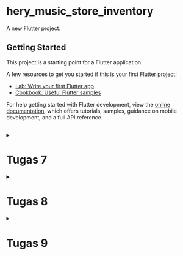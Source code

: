 # hery_music_store_inventory

A new Flutter project.

## Getting Started

This project is a starting point for a Flutter application.

A few resources to get you started if this is your first Flutter project:

- [Lab: Write your first Flutter app](https://docs.flutter.dev/get-started/codelab)
- [Cookbook: Useful Flutter samples](https://docs.flutter.dev/cookbook)

For help getting started with Flutter development, view the
[online documentation](https://docs.flutter.dev/), which offers tutorials,
samples, guidance on mobile development, and a full API reference.
##
<details>
<summary><b><h1>Tugas 7</h1></b></summary>

### 1. Apa perbedaan utama antara stateless dan stateful widget dalam konteks pengembangan aplikasi Flutter?

Statless widget
- widget hanya diupdate saat inisiasi pertama
- Tidak Memiliki fungsi internal `setState()`. widget hanya akan di-*render* sekali dan tidak akan memperbaharui widget itu sendiri lagi
- Merupakan widget statis
- Tidak dapat diperbaharui saat *runtime* kecuali terjadi *external event*

Stateful widget
- Widget dapat berubah secara dinamis
- Memiliki fungsi internal `setState()` yang dapat me-*render* widget ketika terjadi perubahan input data
- Merupakan widget dinamis
- Dapat diperbaharui saat *runtime* berdasarkan aksi user atau perubahan data

### 2. Sebutkan seluruh widget yang kamu gunakan untuk menyelesaikan tugas ini dan jelaskan fungsinya masing-masing.

- `MyHomePage` = Widget utama yang mengatur struktur tampilan halaman utama 
- `AppBar` = Sebagai bar di bagian atas aplikasi
- `Scaffold` = Mengatur struktur utama dari aplikasi
- `SingleChildScrollView` = memungkinkan konten dapat digulir saat konten melebihi ruang layar yang tersedia
- `Padding` = Menambahkan ruang padding
- `Column` = Mengatur konten secara vertikal
- `Text` = Menampilkan teks nama aplikasi
- `GridView.count` = Membuat layout grid untuk konten dengan jumlah *column* yang ditentukan (terdapat 3 *column* pada aplikasi ini sesuai banyak tombol)
- `ButtonCard` = widget untuk setiap card tombol pada grid, menampilkan icon, text, warna, dan merespons interaksi pengguna dengan menampilkan SnackBar
- `Material` = memberikan design dan action dari card secara umum 
- `InkWell` = Memberikan area pada card yang responsiv terhadap sentuhan
- `Container` = Mengatur posisi widget `Icon` dan `Text` pada card

### 3. Jelaskan bagaimana cara kamu mengimplementasikan checklist di atas secara step-by-step (bukan hanya sekadar mengikuti tutorial)

1. Membuat sebuah program Flutter baru dengan tema inventory seperti tugas-tugas sebelumnya.
    - Membuat proyek flutter dengan perintah `flutter create hery_music_store_inventory`
    - Membuat file `menu.dart` pada direktori `lib`
    - Pada file `menu.dart` tambahkan

        ``` dart
        class MyHomePage extends StatelessWidget {
        MyHomePage({Key? key}) : super(key: key);

            @override
            Widget build(BuildContext context) {
                return Scaffold(
                    appBar: AppBar(
                        title: const Text(
                            'Inventory List',
                            style: TextStyle(color: Colors.white),
                        ),
                        backgroundColor: const Color.fromARGB(255, 146, 0, 0),
                    ),
                    body: SingleChildScrollView(

                        child: Padding(
                            padding: const EdgeInsets.all(10.0), 
                            child: Column(

                                children: <Widget>[
                                    const Padding(
                                        padding: EdgeInsets.only(top: 10.0, bottom: 10.0),

                                        child: Text(
                                            'Hery Music Store Inventory',
                                            textAlign: TextAlign.center,
                                            style: TextStyle(
                                                fontSize: 30,
                                                fontWeight: FontWeight.bold,
                                            ),
                                        ),
                                    ),
                                ],
                            ),
                        ),
                    ),
                );
            }
        }
        ```
        Kode ini digunakan sebagai struktur utama homepage dengan `AppBar` dan `SingleChildScrollView`
    - Import `menu.dart` ke `main.dart`

        ```dart
        import 'package:hery_music_store_inventory/menu.dart';
        ```
    - Ubah file  `main.dart` agar dapat menjalankan menjalankan widget `MyHomePage` pada saat inisiasi aplikasi

        ``` dart
        void main() {
            runApp(const MyApp());
        }

        class MyApp extends StatelessWidget {
            const MyApp({super.key});

            // This widget is the root of your application.
            @override
            Widget build(BuildContext context) {
                return MaterialApp(
                    title: 'Flutter Demo',
                    theme: ThemeData(
                        // This is the theme of your application.
                        //
                        // TRY THIS: Try running your application with "flutter run". You'll see
                        // the application has a blue toolbar. Then, without quitting the app,
                        // try changing the seedColor in the colorScheme below to Colors.green
                        // and then invoke "hot reload" (save your changes or press the "hot
                        // reload" button in a Flutter-supported IDE, or press "r" if you used
                        // the command line to start the app).
                        //
                        // Notice that the counter didn't reset back to zero; the application
                        // state is not lost during the reload. To reset the state, use hot
                        // restart instead.
                        //
                        // This works for code too, not just values: Most code changes can be
                        // tested with just a hot reload.
                        colorScheme: ColorScheme.fromSeed(seedColor: Colors.deepPurple),
                        useMaterial3: true,
                    ),
                    home: MyHomePage(),
                );
            }
        }
        ```
        
2. Membuat tiga tombol sederhana dengan ikon dan teks 
    - Tambahkan *class* `ButtonItem` sebagai *class* untuk *button homepage* dengan atribut nama, icon, dan warna (bonus)

        ```dart
        class ButtonItem {
            final String name;
            final IconData icon;
            final Color color;

            ButtonItem(this.name, this.icon, this.color);
        }
        ``` 
    - Buat list `item` untuk menyimpan seluruh tombol 
        
        ```dart
        final List<ButtonItem> items = [];
        ```
        - Tambahkan widget `ButtonCard` pada `menu.dart` sebagai struktur card untuk *class* `ButtonItem`

        ```dart
        class ButtonCard extends StatelessWidget {
            final ButtonItem item;
            final Color cardColor;

            const ButtonCard(this.item, {required this.cardColor, Key? key})
                : super(key: key); // Constructor

            @override
            Widget build(BuildContext context) {
                return Material(
                    color: cardColor,
                    child: InkWell(
                        child: Container(
                            padding: const EdgeInsets.all(8),
                            child: Center(
                                child: Column(
                                    mainAxisAlignment: MainAxisAlignment.center,
                                    children: [
                                        Icon(
                                            item.icon,
                                            color: Colors.white,
                                            size: 30.0,
                                        ),
                                        const Padding(padding: EdgeInsets.all(3)),
                                        Text(
                                            item.name,
                                            textAlign: TextAlign.center,
                                            style: const TextStyle(color: Colors.white),
                                        ),
                                    ],
                                ),
                            ),
                        ),
                    ),
                );
            }
        }
        ```
    - Tambahkan `GridView.count` pada *body* `SingleChildScrollView` dalam widget `MyHomePage` untuk menampilkan setiap tombol dalam grid dan menghubungkan tombol pada list `items` dengan widget `ButtonCard`

        ```dart
        class MyHomePage extends StatelessWidget {
        ...
            body: SingleChildScrollView(
            ...
                children: <Widget>[
                    ...
                    GridView.count(
                        primary: true,
                        padding: const EdgeInsets.all(20),
                        crossAxisSpacing: 10,
                        mainAxisSpacing: 10,
                        crossAxisCount: 3,
                        shrinkWrap: true,
                        children: items.map((ButtonItem item) {
                            return ButtonCard(item, cardColor: item.color);
                        }).toList(),
                    ),
                ]
            ...
            )
        ...
        }
        ```
    - Buat tombol untuk melihat daftar item (Lihat Item) dengan manambahkan objek `ButtonItem` pada list `items`

        ```dart
        final List<ButtonItem> items = [
            ButtonItem("Lihat Item", Icons.format_list_bulleted, const Color.fromARGB(255, 146, 0, 0)),
        ];
        ```
    - Buat tombol untuk menambah item (Tambah Item) dengan manambahkan objek `ButtonItem` pada list `items`

        ```dart
        final List<ButtonItem> items = [
            ...
            ButtonItem("Tambah Item", Icons.add_shopping_cart, const Color.fromARGB(255, 90, 0, 0)),
        ];
        ```
    - Buat tombol untuk logout (Logout) dengan manambahkan objek `ButtonItem` pada list `items`

        ```dart
        final List<ButtonItem> items = [
            ...
            ButtonItem("Logout", Icons.logout, const Color.fromARGB(255, 26, 14, 0)),
        ];
        ```
3. Memunculkan Snackbar dengan tulisan "Kamu telah menekan tombol Lihat Item" ketika tombol Lihat Item ditekan, "Kamu telah menekan tombol Tambah Item" ketika tombol Tambah Item ditekan, "Kamu telah menekan tombol Logout" ketika tombol Logout ditekan.

    - Tambahkan fungsi `onTap` pada `InkWell` di dalam `ButtonCard` yang akan memunculkan `SnackBar` dengan fungsi `showSnackBar` pada saat tombol ditekan
   
        ```dart    
        class ButtonCard extends StatelessWidget {
            ...
            child: InkWell(
                onTap: () {
                ScaffoldMessenger.of(context)
                    ..hideCurrentSnackBar()
                    ..showSnackBar(SnackBar(
                        content: Text("Kamu telah menekan tombol ${item.name}!")));
                },
                ...
            )
        ...    
        }
        ```

        `content: Text("Kamu telah menekan tombol ${item.name}!")));` akan menampilkan message `SnackBar` sesuai dengan nama tombol yang ditekan 


</details>
<details>
<summary><b><h1>Tugas 8</h1></b></summary>

### 1. Jelaskan perbedaan antara Navigator.push() dan Navigator.pushReplacement(), disertai dengan contoh mengenai penggunaan kedua metode tersebut yang tepat!

 - `Navigator.push()`
    
    `Navigator.push()` berkerja dengan Menambahkan halaman baru ke dalam stack navigasi, halaman baru ditumpuk di atas halaman yang saat ini ditampilkan sehingga terdapat opsi *back* agar pengguna dapat kembali halaman sebelumnya. Salah satu contoh penggunaan metode ini terdapat pada potongan kode untuk tugas 8

    ``` dart
    Navigator.push(
        context,
        MaterialPageRoute(
            builder: (context) => const ItemFormPage(),
    ));
    ```
    potongan kode ini digunakan untuk tombol tambah item pada *home page* sehingga pada saat pengguna menekan tombol ini berpindah ke halaman *item form* dan dapat kembali ke *home page* ketika menekan tombol *back* pada perangkat.

- `Navigator.pushReplacement()`

    `Navigator.pushReplacement()` berkerja dengan menggantikan halaman saat ini dengan halaman baru, halaman baru menjadi halaman teratas dalam stack, dan halaman yang lama dihapus dari stack. Salah satu contoh penggunaan metode ini terdapat pada potongan kode untuk tugas 8.

    ``` dart
    Navigator.pushReplacement(
        context,
        MaterialPageRoute(
            builder: (context) => const ItemFormPage(),
    ));
    ```
    potongan kode ini digunakan untuk tombol tambah item pada *left drawer* sehingga pada saat pengguna menekan tombol ini berpindah ke halaman *item form* namun tidak dapat kembali ke halaman sebelum pindah halaman.

### 2. Jelaskan masing-masing layout widget pada Flutter dan konteks penggunaannya masing-masing!

- Container: Digunakan untuk mengatur, menghias, serta mengumpulkan widget lain. Dapat digunakan untuk mengatur margin, padding, warna latar, dan lainnya.
- Row dan Column: Row digunakan untuk menempatkan widget secara horizontal, sedangkan Column digunakan untuk menempatkan widget secara vertikal.
- ListView: digunakan untuk menampilkan daftar scrollable widget, seperti daftar item atau menu. Memungkinkan tampilan konten yang lebih besar dari layar.
- Expanded: digunakan untuk mengisi ruang kosong yang tersedia dalam widget parent
- Stack: digunakan untuk menempatkan widget di atas satu sama lain. Widget dalam Stack dapat menumpuk dan mengoverlap.
- GridView: digunakan untuk menampilkan data dalam grid atau matriks. Berguna untuk menampilkan banyak item dalam susunan teratur.

### 3. Sebutkan apa saja elemen input pada form yang kamu pakai pada tugas kali ini dan jelaskan mengapa kamu menggunakan elemen input tersebut!

Elemen input pada form yang digunakan pada tugas ini ini adalah `TextFormField()` yang menjadi *child* dari class `Form()`. `TextFormField()` digunakan karena input yang dibutuhkan pada tugas ini adalah teks dan bilangan bulat. teks diambil langsung dari nilai pada hasil input `TextFormField()`, sementara bilangan bulat diambil dari nilai pada hasil input `TextFormField()` yang di *parse* ke bilangan bulat untuk divalidasi diambil nilainya.   

### 4. Bagaimana penerapan clean architecture pada aplikasi Flutter?
 
Clean Architecture pada aplikasi Flutter diterapkan dengan menerapkan separation of concerns yang membagi tiga lapisan struktur proyek:

- Domain Layer (Core): Berisi logika bisnis, entitas, use case, dan objek nilai. Tidak bergantung pada detail implementasi seperti Flutter.
- Data Layer (Repositories): Berisi implementasi dari repository, sumber data eksternal, dan pemrosesan data.
- Presentation Layer (UI): Berisi kode terkait UI, seperti widget, halaman, dan presenter (jika digunakan).

Lapisan struktur proyek ini juga menerapkan prinsip dependency rule, yaitu domain layer sebagai pusat yang tidak bergantung pada lapisan lain dan masing masing lapisan direpresentasikan dengan paket atau modul yang terpisah.

### 5. Jelaskan bagaimana cara kamu mengimplementasikan checklist di atas secara step-by-step! (bukan hanya sekadar mengikuti tutorial)

Sebelum mengimplementasikan check list saya kelompokan file dart yang ada ke dalam beberapa direktori, file `menu.dart` dimasukkan ke dalam direktori `screens` yang akan menyimpan setiap halaman aplikasi, class `ButtonCard` dan class `ButtonCard` saya pindahkan ke dalam file `button_card.dart` di file tersebut dimasukkan ke dalam direktori `widgets` yang akan menyimpan setiap layout atau ektensi yang digunakan pada halaman aplikasi.

- Membuat halaman formulir tambah item baru
    - membuat file  `item_form.dart` di dalam direktori `screens`
    
        ```dart
        class ItemFormPage extends StatefulWidget {
            const ItemFormPage({super.key});

            @override
            State<ItemFormPage> createState() => _ItemFormPageState();
        }

        class _ItemFormPageState extends State<ItemFormPage> {
            final _formKey = GlobalKey<FormState>();

            @override
            Widget build(BuildContext context) {
                return Scaffold(
                    appBar: AppBar(
                        title: const Center(
                        child: Text(
                            'Add New Item',
                        ),
                        ),
                        backgroundColor: const Color.fromARGB(255, 146, 0, 0),
                        foregroundColor: Colors.white,
                    ),
                    body: Form(
                        key: _formKey,
                        
                    ),
                );
            }
        }
        ```
        `_ItemFormPageState` akan digunakan sebagai widget yang menampilkan form. Atribut `_formkey` akan digunakan untuk mengatur *state*, validasi, penyimpanan form.
  

    ketentuan halaman sebagai berikut:

    - Memakai minimal tiga elemen input, yaitu name, amount, description. Tambahkan elemen input sesuai dengan model pada aplikasi tugas Django yang telah kamu buat.

        - Tambahkan atribut `_name`, `_price`, `_description`, `_amount` pada class `_ItemFormPageState` untuk menyimpan setiap atribut `Item` yang akan diminta oleh form.

            ```dart
            class _ItemFormPageState extends State<ItemFormPage> {
                ...
                String _name = "";
                int _price = 0;
                String _description = "";
                int _amount = 0;
                ...
            }
            ```

        - Tambahkan beberapa `padding` yang meminta input dengan `TextFormField()` pada konten form

            ```dart
            class _ItemFormPageState extends State<ItemFormPage> {
                ...
                Widget build(BuildContext context) {
                    return Scaffold(
                        ...
                            body: Form(
                                key: _formKey,
                                child: SingleChildScrollView(
                                child:
                                    Column(crossAxisAlignment: CrossAxisAlignment.start, children: [
                                    Padding(
                                        padding: const EdgeInsets.all(8.0),
                                        child: TextFormField(
                                                decoration: InputDecoration(
                                                    hintText: "Name",
                                                    labelText: "Name",
                                                border: OutlineInputBorder(
                                                    borderRadius: BorderRadius.circular(5.0),
                                                ),
                                            ),
                                            onChanged: (String? value) {
                                                setState(() {
                                                    _name = value!;
                                                });
                                            },
                                            validator: (String? value) {
                                                if (value == null || value.isEmpty) {
                                                    return "Name cannot be empty!";
                                                }
                                                return null;
                                            },
                                        ),
                                    ),
                                    Padding(
                                        padding: const EdgeInsets.all(8.0),
                                        child: TextFormField(
                                            decoration: InputDecoration(
                                                hintText: "Description",
                                                labelText: "Description",
                                                border: OutlineInputBorder(
                                                    borderRadius: BorderRadius.circular(5.0),
                                                ),
                                            ),
                                            onChanged: (String? value) {
                                                setState(() {
                                                    _description = value!;
                                                });
                                            },
                                            validator: (String? value) {
                                                if (value == null || value.isEmpty) {
                                                    return "Description cannot be empty!";
                                                }
                                                return null;
                                            },
                                        ),
                                    ),
                                    Padding(
                                        padding: const EdgeInsets.all(8.0),
                                        child: TextFormField(
                                            decoration: InputDecoration(
                                            hintText: "Amount",
                                            labelText: "Amount",
                                            border: OutlineInputBorder(
                                                borderRadius: BorderRadius.circular(5.0),
                                            ),
                                            ),
                                            onChanged: (String? value) {
                                            setState(() {
                                                _amount = int.parse(value!);
                                            });
                                            },
                                            validator: (String? value) {
                                                if (value == null || value.isEmpty) {
                                                    return "Amount cannot be empty!";
                                                }
                                                if (int.tryParse(value) == null) {
                                                    return "Amount must be numbers!";
                                                }
                                                return null;
                                            },
                                        ),
                                    ),
                                    Padding(
                                        padding: const EdgeInsets.all(8.0),
                                        child: TextFormField(
                                            decoration: InputDecoration(
                                                hintText: "Price",
                                                labelText: "Price",
                                                border: OutlineInputBorder(
                                                    borderRadius: BorderRadius.circular(5.0),
                                                ),
                                            ),
                                            onChanged: (String? value) {
                                                setState(() {
                                                    _price = int.parse(value!);
                                                });
                                            },
                                            validator: (String? value) {
                                                if (value == null || value.isEmpty) {
                                                    return "Price cannot be empty!";
                                                }
                                                if (int.tryParse(value) == null) {
                                                    return "Prices must be numbers!";
                                                }
                                                return null;
                                            },
                                        ),
                                    ),
                                ]),
                            ),
                        ),
                    );
                }
            }
            ```

    - Memiliki sebuah tombol Save.

        - Tambahkan tombol pada list `Collumn` yanng berada di `SingleChildScrollView` body `Form`
        ```dart
        Align(
        alignment: Alignment.bottomCenter,
            child: Padding(
                padding: const EdgeInsets.all(8.0),
                    child: ElevatedButton(
                        style: ButtonStyle(
                            backgroundColor: MaterialStateProperty.all(
                                const Color.fromARGB(255, 146, 0, 0)),
                        ),
                        onPressed: () {
                            if (_formKey.currentState!.validate()) {

                        }
                        _formKey.currentState!.reset();
                    },
                    child: const Text(
                        "Save",
                        style: TextStyle(color: Colors.white),
                    ),
                ),
            ),
        ),
        ```
    - Setiap elemen input di formulir juga harus divalidasi dengan ketentuan setiap elemen input tidak boleh kosong dan setiap elemen input harus berisi data dengan tipe data atribut modelnya.

        - Pada setiap Text form sudah ditambahkan validator untuk memastikan validasi setiap elemen input tidak boleh kosong dan setiap elemen input harus berisi data dengan tipe data atribut modelnya.

            Pada atribut yang menerima *string* ditambahkan

            ```dart
            validator: (String? value) {
                if (value == null || value.isEmpty) {
                    return "//nama atribut// cannot be empty!";
                }
                return null;
            },
            ```
            Pada atribut yang menerima *integer* ditambahkan 

            ```dart
            validator: (String? value) {
                if (value == null || value.isEmpty) {
                    return "//nama atribut// cannot be empty!";
                }
                if (int.tryParse(value) == null) {
                    return "//nama atribut// must be numbers!";
                }
                return null;
            },
            ```
- Mengarahkan pengguna ke halaman form tambah item baru ketika menekan tombol Tambah Item pada halaman utama.

    - Pada class `ButtonCard` tambahkan `Navigator.push()` yang memindahkan pengguna ke halaman `ItemFormPage()` untuk tombol "Tambah Item" di dalam method `onTap()`

        ```dart
        class ButtonCard extends StatelessWidget {
            ...
            Widget build(BuildContext context) {
                ...
                    onTap: () {
                    ...
                    if (item.name == "Tambah Item") {
                        Navigator.push(
                            context,
                            MaterialPageRoute(
                                builder: (context) => const ItemFormPage(),
                            ));
                    }
                ...
                }  
            ... 
            }
        ...
        }
        ```
- Memunculkan data sesuai isi dari formulir yang diisi dalam sebuah pop-up setelah menekan tombol Save pada halaman formulir tambah item baru.

    - Tambahkan `showDialog()` yang akan menampilkan `AlertDialog()` degan konteks atribut item pada `ElevatedButton()` yang ditekan dan di validasi

        ```dart
        ...
        child: ElevatedButton(
                ...
                onPressed: () {
                    if (_formKey.currentState!.validate()) {

                    showDialog(
                        context: context,
                        builder: (context) {
                            return AlertDialog(
                                title: const Text('Item Added Successfully'),
                                content: SingleChildScrollView(
                                    child: Column(
                                        crossAxisAlignment: CrossAxisAlignment.start,
                                        children: [
                                            Text('Name: $_name'),
                                            Text('Description: $_description'),
                                            Text('Amount: $_amount'),
                                            Text('Price: $_price'),
                                        ],
                                    ),
                                ),
                            )
                        }
                    )
                }
                ...
            }
            ...
        ),
        ``` 
- Membuat sebuah drawer pada aplikasi

    - Tambahkan file `left_drawer` pada direktori `widgets` dan implementasikan class `Drawer`

        ```dart
        class LeftDrawer extends StatelessWidget {
            const LeftDrawer({super.key});

            @override
            Widget build(BuildContext context) {
                return Drawer(
                    child: ListView(
                        children: [
                            const DrawerHeader(
                                decoration: BoxDecoration(
                                    color: Color.fromARGB(255, 146, 0, 0),
                                ),
                                child: Column(
                                    children: [
                                        Text(
                                            'Hery Music Store Inventory',
                                            textAlign: TextAlign.center,
                                            style: TextStyle(
                                                fontSize: 25,
                                                fontWeight: FontWeight.bold,
                                                color: Colors.white,
                                            ),
                                        ),
                                        Padding(padding: EdgeInsets.all(5)),
                                        Text(
                                            "Manage your music store inventory here!",
                                            textAlign: TextAlign.center,
                                            style: TextStyle(
                                                fontSize: 13,
                                                fontWeight: FontWeight.normal,
                                                color: Colors.white,
                                            ),
                                        ),
                                    ],
                                ),
                            ),
                        ],
                    ),
                );
            }
        }

        ```
    - import `LeftDrawer` untuk `menu.dart` dan `item_form.dart`

        ```dart
        import 'package:hery_music_store_inventory/widgets/left_drawer.dart';
        ```
    - Impelementasikan pada halaman dengan menambahkan `drawer: LeftDrawer()` pada widget halaman
    
    ketentuan drawer sebagai berikut:
    - Drawer minimal memiliki dua buah opsi, yaitu Halaman Utama dan Tambah Item.

        - tambahkan `ListTile` pada `ListView` milik `Drawer` yang memuat icon dan teks untuk Halaman Utama dan Tambah Item

            ```dart
            class LeftDrawer extends StatelessWidget {
                ...
                    return Drawer(
                        child: ListView(
                            ...
                                ListTile(
                                    leading: const Icon(Icons.home_outlined),
                                    title: const Text('Home Page'),
                                ),
                                ListTile(
                                    leading: const Icon(Icons.add_shopping_cart),
                                    title: const Text('Tambah Item'),
                                ),
                            ...
                        ),
                    );
                ...
            }
            
            ```
    - Ketika memiih opsi Halaman Utama, maka aplikasi akan mengarahkan pengguna ke halaman utama.

        - Tambahkan `Navigator.pushReplacement` pada `onTap` milik `ListTile` yang menggantikan stack halaman teratas (halaman pengguna saat ini) dengan halaman `MyHomePage()`

            ```dart
            ...
            ListTile(
                leading: const Icon(Icons.home_outlined),
                title: const Text('Home Page'),
                onTap: () {
                Navigator.pushReplacement(
                    context,
                    MaterialPageRoute(
                        builder: (context) => MyHomePage(),
                    ));
                },
            ),
            ...
            ```
    - Ketika memiih opsi (Tambah Item), maka aplikasi akan mengarahkan pengguna ke halaman form tambah item baru.

        - Tambahkan `Navigator.pushReplacement` pada `onTap` milik `ListTile` yang menggantikan stack halaman teratas (halaman pengguna saat ini) dengan halaman `ItemFormPage()`

            ```dart
            ...
            ListTile(
                leading: const Icon(Icons.add_shopping_cart),
                title: const Text('Tambah Item'),
                onTap: () {
                Navigator.pushReplacement(
                    context,
                    MaterialPageRoute(
                        builder: (context) => const ItemFormPage(),
                    ));
                },
            ),
            ...
            ```
</details>

<details>
<summary><b><h1>Tugas 9</h1></b></summary>

### 1. Apakah bisa kita melakukan pengambilan data JSON tanpa membuat model terlebih dahulu? Jika iya, apakah hal tersebut lebih baik daripada membuat model sebelum melakukan pengambilan data JSON?

Ya, kita bisa melakukan pengambilan data JSON tanpa membuat model terlebih dahulu. Dalam Flutter, kita dapat menggunakan tipe data `Map<String, dynamic>` untuk menangani data JSON secara dinamis. Namun hal tersebut tidak lebih baik daripada membuat model karena pembuatan model memberikan struktur yang jelas pada data yang diambil dari JSON, menyediakan tipe data yang jelas dan aman selama kompilasi, serta memudahkan kode untuk dibaca dan dikelola.

### 2. Jelaskan fungsi dari CookieRequest dan jelaskan mengapa *instance* CookieRequest perlu untuk dibagikan ke semua komponen di aplikasi Flutter.

CookieRequest adalah bagian dari http package di Flutter yang digunakan untuk membuat dan mengelola permintaan HTTP dengan dukungan cookie. Instance CookieRequest perlu dibagikan ke semua komponen agar semua komponen di aplikasi Flutter dapat berbagi informasi cookie yang sama sehingga terjaga keberlanjutan sesi dan otentikasi ketika berkomunikasi dengan server.

### 3. Jelaskan mekanisme pengambilan data dari JSON hingga dapat ditampilkan pada Flutter.

Pertama, dengan membuat kelas model yang mewakili atribut data yang akan diambil, model akan menghubunggkan data dari server dan tampilan pada flutter. Kemudian, dengan menggunakan *service class* yang mengambil data dari server seperti `http`, data dari server akan diambil dan dikirimkan ke dalam aplikasi flutter. Terakhir, buat widget yang menampilkan data dari model.

### 4. Jelaskan mekanisme autentikasi dari input data akun pada Flutter ke Django hingga selesainya proses autentikasi oleh Django dan tampilnya menu pada Flutter.

Pertama, buat halaman login pada flutter. Buat suatu fungsi login didalam berkas halaman login flutter yang mengirimkan request login ke server aplikasi Django. Buat fungsi login pada `views.py` Django yang akan mengatur request login. Terakhir, ketika user ter-autentikasi pada fungsi login flutter, lakukan `Navigator.push()` untuk merubah halaman dan menampilkan menu pada aplikasi flutter.

### 5. Sebutkan seluruh *widget* yang kamu pakai pada tugas ini dan jelaskan fungsinya masing-masing.

- `FutureBuilder`: Mengelola state Future untuk menangani data asynchronous.
- `ListView`: Menampilkan daftar item dengan scrolling.
- `TextField`: Menyediakan input teks untuk pengguna.
- `TextFormField`: Membuat *text field* dengan parameter *controller* `TextEditingController`.
- `ElevatedButton`: Membuat tombol dengan tampilan yang lebih tinggi.
- `GestureDetector`: menanggapi berbagai jenis interaksi pengguna, seperti *tap*, *long press*, dan *swipe*.

### 6. Jelaskan bagaimana cara kamu mengimplementasikan checklist di atas secara *step-by-step*!

- Memastikan deployment proyek tugas Django kamu telah berjalan dengan baik.

    - Tambahkan `django-cors-headers` ke dalam `requirements.txt`, `corsheaders` ke dalam list INSTALLED_APPS `settings.py`, dan `corsheaders.middleware.CorsMiddleware` ke dalam list MIDDLEWARE di `settings.py`.
    - Tambahkan juga potongan kode berikut pada `settings.py` untuk memastikan pertukaran data dengan flutter

        ```python
        CORS_ALLOW_ALL_ORIGINS = True
        CORS_ALLOW_CREDENTIALS = True
        CSRF_COOKIE_SECURE = True
        SESSION_COOKIE_SECURE = True
        CSRF_COOKIE_SAMESITE = 'None'
        SESSION_COOKIE_SAMESITE = 'None'
        ```
    - Push kembali proyek Django setelah semua langkah-langkah selesai untuk men-*deploy* ulang.

- Membuat halaman login pada proyek tugas Flutter.

    - Tambahkan *package* `provider` dan `pbp_django_auth` untuk mendukung keberlangsungan autentikasi Flutter dengan Django.
    - Tambahkan file `login.dart` pada direktori `screens` dan tambahkan potongan kode berikut

        ```dart
        // ignore_for_file: library_private_types_in_public_api, use_build_context_synchronously, duplicate_ignore

        import 'package:hery_music_store_inventory/screens/menu.dart';
        import 'package:flutter/material.dart';
        import 'package:pbp_django_auth/pbp_django_auth.dart';
        import 'package:provider/provider.dart';

        class LoginApp extends StatelessWidget {
        const LoginApp({super.key});

            @override
            Widget build(BuildContext context) {
                return MaterialApp(
                    title: 'Login',
                    theme: ThemeData(
                        primarySwatch: Colors.blue,
                    ),
                    home: const LoginPage(),
                    );
            }
        }

        class LoginPage extends StatefulWidget {
            const LoginPage({super.key});

            @override
            _LoginPageState createState() => _LoginPageState();
        }

        class _LoginPageState extends State<LoginPage> {
            final TextEditingController _usernameController = TextEditingController();
            final TextEditingController _passwordController = TextEditingController();

            @override
            Widget build(BuildContext context) {
                final request = context.watch<CookieRequest>();
                return Scaffold(
                    appBar: AppBar(
                        title: const Text('Login'),
                    ),
                    body: Container(
                        padding: const EdgeInsets.all(16.0),
                        child: Column(
                            mainAxisAlignment: MainAxisAlignment.center,
                            children: [
                                TextField(
                                    controller: _usernameController,
                                    decoration: const InputDecoration(
                                        labelText: 'Username',
                                    ),
                                ),
                                const SizedBox(height: 12.0),
                                TextField(
                                    controller: _passwordController,
                                    decoration: const InputDecoration(
                                        labelText: 'Password',
                                    ),
                                obscureText: true,
                                ),
                                const SizedBox(height: 24.0),
                                ElevatedButton(
                                    onPressed: () async {
                                        String username = _usernameController.text;
                                        String password = _passwordController.text;

                                        final response =
                                            await request.login("http://127.0.0.1:8000//auth/login/", {
                                        'username': username,
                                        'password': password,
                                        });

                                        if (request.loggedIn) {
                                            String message = response['message'];
                                            String uname = response['username'];
                                            Navigator.pushReplacement(
                                                context,
                                                MaterialPageRoute(builder: (context) => MyHomePage()),
                                            );
                                            ScaffoldMessenger.of(context)
                                                ..hideCurrentSnackBar()
                                                ..showSnackBar(SnackBar(
                                                    content: Text("$message Selamat datang, $uname.")));
                                        } else {
                                        // ignore: use_build_context_synchronously
                                            showDialog(
                                                context: context,
                                                builder: (context) => AlertDialog(
                                                    title: const Text('Login Gagal'),
                                                    content: Text(response['message']),
                                                    actions: [
                                                        TextButton(
                                                            child: const Text('OK'),
                                                            onPressed: () {
                                                                Navigator.pop(context);
                                                            },
                                                        ),
                                                    ],
                                                ),
                                            );
                                        }
                                    },
                                    child: const Text('Login'),
                                ),
                            ],
                        ),
                    ),
                );
            }
        }

        ```

        Pada halaman login akan diminta username dan password melalui *text field* dan diautentikasi dengan memanggil fungsi login yang akan dibuat pada proyek Django.

- Mengintegrasikan sistem autentikasi Django dengan proyek tugas Flutter.

    - Pada proyek Django, tambahkan app baru bernama `authentication`. Tambahkan pada INSTALLED_APP `settings.py`, dan tambhkan path url pada `urls.py` proyek.
    - Tambahkan fungsi `login` dan `logout` pada `views.py` agar Flutter dapat menjalankan autentikasi dengan *fetch* kedua fungsi tersebut

        ```python
        from django.contrib.auth import authenticate, login as auth_login, logout as auth_logout
        from django.http import JsonResponse
        from django.views.decorators.csrf import csrf_exempt

        @csrf_exempt
        def login(request):
            username = request.POST['username']
            password = request.POST['password']
            user = authenticate(username=username, password=password)
            if user is not None:
                if user.is_active:
                    auth_login(request, user)
                    return JsonResponse({
                        "username": user.username,
                        "status": True,
                        "message": "Login sukses!"
                    }, status=200)
                else:
                    return JsonResponse({
                        "status": False,
                        "message": "Login gagal, akun dinonaktifkan."
                    }, status=401)

            else:
                return JsonResponse({
                    "status": False,
                    "message": "Login gagal, periksa kembali username atau kata sandi."
                }, status=401)
            
        @csrf_exempt
        def logout(request):
            username = request.user.username

            try:
                auth_logout(request)
                return JsonResponse({
                    "username": username,
                    "status": True,
                    "message": "Logout berhasil!"
                }, status=200)
            except:
                return JsonResponse({
                "status": False,
                "message": "Logout gagal."
                }, status=401)
        ```
        Kedua fungsi tersebut memiliki algoritma yang sama dengan pemanggilan kedua fungsi pada `main` proyek Django, hanya saja kedua fungsi tersebut mengembalikan `JsonResponse` sebagai message yang akan ditampilkan pada Flutter.

    - Buat file `urls.py` dan tambahkan path untuk fungsi `login` dan `logout`.
    - Pada Flutter, ubah `main.dart` sehingga menerapkan `provider` dan `CookieRequest` agar dapat diterapkan semua widget, serta ubah routing halaman pertam yang ditampilkan adalah halaman login

        ```dart
        ...
        class MyApp extends StatelessWidget {
        ...
        Widget build(BuildContext context) {
            return Provider(
                create: (_) {
                    CookieRequest request = CookieRequest();
                    return request;
                },
                child: MaterialApp(
                    title: 'Flutter Demo',
                    theme: ThemeData(
                        colorScheme: ColorScheme.fromSeed(
                            seedColor: const Color.fromARGB(255, 146, 0, 0)),
                        useMaterial3: true,
                    ),
                    home: const LoginPage(),
                ));
            }
        }
        ```  
    - Tambahkan *request cookies* pada class `ButtonCard` agar dapat membaca `CookieRequest` untuk implementasi `logout` pada tombol logout

        ```dart
        class ButtonCard extends StatelessWidget {
        ...

            @override
            Widget build(BuildContext context) {
                final request = context.watch<CookieRequest>();
            }
            ...
        }
        ```
    - Implemntasikan fungsi `logout` dengan menambahkan potongan kode berikut pada tombol logout

        ```dart
        ...
         else if (item.name == "Logout") {
            final response = await request.logout(
                "http://127.0.0.1:8000//auth/logout/");
            String message = response["message"];
            if (response['status']) {
              String uname = response["username"];
              ScaffoldMessenger.of(context).showSnackBar(SnackBar(
                content: Text("$message Sampai jumpa, $uname."),
              ));
              Navigator.pushReplacement(
                context,
                MaterialPageRoute(builder: (context) => const LoginPage()),
              );
            } else {
              ScaffoldMessenger.of(context).showSnackBar(SnackBar(
                content: Text("$message"),
              ));
            }
          }
        ...
        ``` 

- Membuat model kustom sesuai dengan proyek aplikasi Django.
    - Tambahkan file `item.dart` pada berkas `models`

        ```dart
        // To parse this JSON data, do
        //
        //     final item = itemFromJson(jsonString);

        import 'dart:convert';

        List<Item> itemFromJson(String str) =>
            List<Item>.from(json.decode(str).map((x) => Item.fromJson(x)));

        String itemToJson(List<Item> data) =>
            json.encode(List<dynamic>.from(data.map((x) => x.toJson())));

        class Item {
        String model;
        int pk;
        Fields fields;

        Item({
            required this.model,
            required this.pk,
            required this.fields,
        });

        factory Item.fromJson(Map<String, dynamic> json) => Item(
                model: json["model"],
                pk: json["pk"],
                fields: Fields.fromJson(json["fields"]),
            );

        Map<String, dynamic> toJson() => {
                "model": model,
                "pk": pk,
                "fields": fields.toJson(),
            };
        }

        class Fields {
        int user;
        String name;
        DateTime dateAdded;
        int price;
        String description;
        int amount;

        Fields({
            required this.user,
            required this.name,
            required this.dateAdded,
            required this.price,
            required this.description,
            required this.amount,
        });

        factory Fields.fromJson(Map<String, dynamic> json) => Fields(
                user: json["user"],
                name: json["name"],
                dateAdded: DateTime.parse(json["date_added"]),
                price: json["price"],
                description: json["description"],
                amount: json["amount"],
            );

        Map<String, dynamic> toJson() => {
                "user": user,
                "name": name,
                "date_added":
                    "${dateAdded.year.toString().padLeft(4, '0')}-${dateAdded.month.toString().padLeft(2, '0')}-${dateAdded.day.toString().padLeft(2, '0')}",
                "price": price,
                "description": description,
                "amount": amount,
            };
        }
        ```
        Model ini digunakan untuk menerima data dari server Django dengan format JSON.

- Membuat halaman yang berisi daftar semua item yang terdapat pada endpoint JSON di Django yang telah kamu deploy.
    - Tampilkan name, amount, dan description dari masing-masing item pada halaman ini.


        - Tambahkan file `list_item.dart` pada direktori `screens`

            ```dart
            import 'package:flutter/material.dart';
            import 'package:hery_music_store_inventory/screens/item_details.dart';
            import 'package:http/http.dart' as http;
            import 'dart:convert';
            import 'package:hery_music_store_inventory/models/item.dart';
            import 'package:hery_music_store_inventory/widgets/left_drawer.dart';

            class ItemPage extends StatefulWidget {
            const ItemPage({Key? key}) : super(key: key);

            @override
            // ignore: library_private_types_in_public_api
            _ItemPageState createState() => _ItemPageState();
            }

            class _ItemPageState extends State<ItemPage> {
                Future<List<Item>> fetchItem() async {
                    var url = Uri.parse('http://127.0.0.1:8000/json/');
                    var response = await http.get(
                        url,
                        headers: {"Content-Type": "application/json"},
                    );

                    var data = jsonDecode(utf8.decode(response.bodyBytes));

                    List<Item> listItem = [];
                    for (var d in data) {
                        if (d != null) {
                            listItem.add(Item.fromJson(d));
                        }
                    }
                    return listItem;
            }

            @override
            Widget build(BuildContext context) {
                return Scaffold(
                    appBar: AppBar(
                    title: const Text(
                        'Item List',
                        style: TextStyle(color: Colors.white),
                    ),
                    backgroundColor: const Color.fromARGB(255, 146, 0, 0),
                    ),
                    drawer: const LeftDrawer(),
                    body: FutureBuilder(
                        future: fetchItem(),
                        builder: (context, AsyncSnapshot snapshot) {
                        if (snapshot.data == null) {
                            return const Center(child: CircularProgressIndicator());
                        } else {
                            if (!snapshot.hasData) {
                            return const Column(
                                children: [
                                Text(
                                    "Tidak ada data produk.",
                                    style:
                                        TextStyle(color: Color(0xff59A5D8), fontSize: 20),
                                ),
                                SizedBox(height: 8),
                                ],
                            );
                            } else {
                            return ListView.builder(
                                itemCount: snapshot.data!.length,
                                itemBuilder: (_, index) => Container(
                                    margin: const EdgeInsets.symmetric(
                                        horizontal: 16, vertical: 12),
                                    padding: const EdgeInsets.all(20.0),
                                    child: InkWell(
                                        onTap: () {
                                        Navigator.push(
                                            context,
                                            MaterialPageRoute(
                                                builder: (context) =>
                                                    ItemDetails(snapshot.data![index])));
                                        },
                                        child: Column(
                                        mainAxisAlignment: MainAxisAlignment.start,
                                        crossAxisAlignment: CrossAxisAlignment.start,
                                        children: [
                                            Text(
                                            "${snapshot.data![index].fields.name}",
                                            style: const TextStyle(
                                                fontSize: 18.0,
                                                fontWeight: FontWeight.bold,
                                            ),
                                            ),
                                            const SizedBox(height: 10),
                                            Text(
                                                "Description: ${snapshot.data![index].fields.description}"),
                                            const SizedBox(height: 10),
                                            Text(
                                                "Amount: ${snapshot.data![index].fields.amount}")
                                        ],
                                        ),
                                    )));
                            }
                        }
                        }));
            }
            }

            ```
            `ItemPage` akan melakukan fetch melalui url Django yang mengambil semua data atribut `Item` dengan format JSON, mengubah nya menjadi objek `Item`, mengumpulkannya dalam list, lalu menampilkan seluruh `Item` pada `ListView`.  
            
- Membuat halaman detail untuk setiap item yang terdapat pada halaman daftar Item.
    - Halaman ini dapat diakses dengan menekan salah satu item pada halaman daftar Item.
        - Dengan potongan kode berikut pada setiap `Item` dalam `ListView`, setiap item akan dipindahkan ke halaman `ItemDetails` yang menerima argumen objek `Item` pada index nya.

            ```dart
            ...
            onTap: () {
            Navigator.push(
                context,
                MaterialPageRoute(
                    builder: (context) =>
                        ItemDetails(snapshot.data![index])));
            },
            ...
            ```
        
    - Tampilkan seluruh atribut pada model item kamu pada halaman ini.
        - Tambahkan file `item_details.dart` pada `screens` 

            ```dart
            import 'package:flutter/material.dart';
            import 'package:hery_music_store_inventory/models/item.dart';
            import 'package:hery_music_store_inventory/screens/list_item.dart';
            import 'package:hery_music_store_inventory/widgets/left_drawer.dart';

            class ItemDetails extends StatelessWidget {
                final Item item;
                const ItemDetails(this.item, {super.key});

                @override
                Widget build(BuildContext context) {
                    return Scaffold(
                        appBar: AppBar(
                            title: const Text(
                            'Item Details',
                            style: TextStyle(color: Colors.white),
                            ),
                            backgroundColor: const Color.fromARGB(255, 146, 0, 0),
                        ),
                        drawer: const LeftDrawer(),
                        body: SingleChildScrollView(
                            child: Center(
                                child: Padding(
                                    padding: const EdgeInsets.all(10.0),
                                    child: Column(
                                        children: [
                                            Text(
                                                item.fields.name,
                                                style: const TextStyle(
                                                    fontSize: 18.0,
                                                    fontWeight: FontWeight.bold,
                                                ),
                                            ),
                                            const SizedBox(height: 10),
                                            Text("Description: ${item.fields.description}"),
                                            const SizedBox(height: 10),
                                            Text("Amount: ${item.fields.amount.toString()}"),
                                            const SizedBox(height: 10),
                                            Text("Price: ${item.fields.price.toString()}"),
                                            const SizedBox(height: 10),
                                            Text("Date Added: ${item.fields.dateAdded.toString()}"),
                                        ],
                                    ),
                                ),
                            ),
                        ),
                    );
                }
            }

            ```
            `ItemDetails` akan menampilkan seluruh atribut dari `Item` yang di-*passing* pada argumen

    - Tambahkan tombol untuk kembali ke halaman daftar item.

        -Tambahkan `ElevatedButon` dibawah kumpulan text atribut yang akan kembali ke halaman daftar item ketika ditekan

            ```dart
            ...
            Align(
                alignment: Alignment.bottomCenter,
                child: Padding(
                    padding: const EdgeInsets.all(8.0),
                    child: ElevatedButton(
                        style: ButtonStyle(
                            backgroundColor: MaterialStateProperty.all(
                                const Color.fromARGB(255, 146, 0, 0)),
                        ),
                        onPressed: () {
                            Navigator.push(
                                context,
                                MaterialPageRoute(
                                    builder: (context) => const ItemPage()));
                        },
                        child: const Text(
                            "Back",
                            style: TextStyle(color: Colors.white),
                        ),
                    ),
                ),
            ),
            ...
            ```
</details>